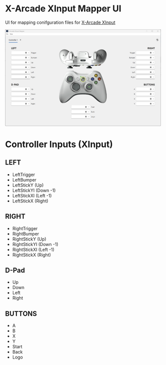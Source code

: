 # X-Arcade XInput Mapper UI

UI for mapping conifguration files for [X-Arcade XInput](https://github.com/mikew/xarcade-xinput)

![X-Arcade Xinput Mapper](docs/XaXiMapper.png)

# Controller Inputs (XInput)

## LEFT

- LeftTrigger
- LeftBumper
- LeftStickY (Up)
- LeftStickYI (Down -1)
- LeftStickXI (Left -1)
- LeftStickX (Right)

## RIGHT

- RightTrigger
- RightBumper
- RightStickY (Up)
- RightStickYI (Down -1)
- RightStickXI (Left -1)
- RightStickX (Right)

## D-Pad

- Up
- Down
- Left
- Right

## BUTTONS

- A
- B
- X
- Y
- Start
- Back
- Logo
